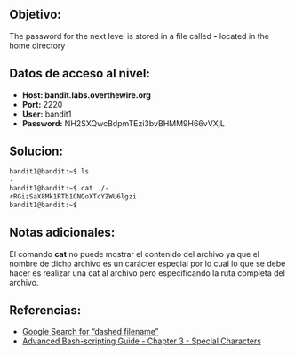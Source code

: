 ## Objetivo:
The password for the next level is stored in a file called **-** located in the home directory

## Datos de acceso al nivel:
- **Host: bandit.labs.overthewire.org** 
-  **Port:** 2220
- **User:** bandit1 
- **Password:** NH2SXQwcBdpmTEzi3bvBHMM9H66vVXjL

## Solucion:
```bash
bandit1@bandit:~$ ls
-
bandit1@bandit:~$ cat ./-
rRGizSaX8Mk1RTb1CNQoXTcYZWU6lgzi
bandit1@bandit:~$
```

## Notas adicionales:
El comando **cat** no puede mostrar el contenido del archivo ya que el nombre de dicho archivo es un carácter especial por lo cual lo que se debe hacer es realizar una cat al archivo pero especificando la ruta completa del archivo.

## Referencias:
-   [Google Search for “dashed filename”](https://www.google.com/search?q=dashed+filename)
-   [Advanced Bash-scripting Guide - Chapter 3 - Special Characters](http://tldp.org/LDP/abs/html/special-chars.html)